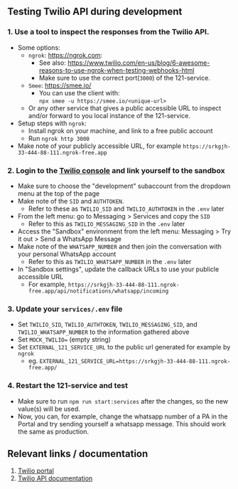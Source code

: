## Testing Twilio API during development

### 1. Use a tool to inspect the responses from the Twilio API.

- Some options:
  - `ngrok`: <https://ngrok.com>:
    - See also: <https://www.twilio.com/en-us/blog/6-awesome-reasons-to-use-ngrok-when-testing-webhooks-html>
    - Make sure to use the correct port(`3000`) of the 121-service.
  - `Smee`: <https://smee.io/>
    - You can use the client with:  
      `npx smee -u https://smee.io/<unique-url>`
  - Or any other service that gives a public accessible URL to inspect and/or forward to you local instance of the 121-service.
- Setup steps with `ngrok`:
  - Install ngrok on your machine, and link to a free public account
  - Run `ngrok http 3000`
- Make note of your publicly accessible URL, for example `https://srkgjh-33-444-88-111.ngrok-free.app`

### 2. Login to the [Twilio console](https://console.twilio.com/us1/develop/sms/try-it-out/whatsapp-learn?frameUrl=%2Fconsole%2Fsms%2Fwhatsapp%2Flearn%3Fx-target-region%3Dus1) and link yourself to the sandbox

- Make sure to choose the "development" subaccount from the dropdown menu at the top of the page
- Make note of the `SID` and `AUTHTOKEN`.
  - Refer to these as `TWILIO_SID` and `TWILIO_AUTHTOKEN` in the `.env` later
- From the left menu: go to Messaging > Services and copy the `SID`
  - Refer to this as `TWILIO_MESSAGING_SID` in the `.env` later
- Access the "Sandbox" environment from the left menu: Messaging > Try it out > Send a WhatsApp Message
- Make note of the `WHATSAPP_NUMBER` and then join the conversation with your personal WhatsApp account
  - Refer to this as `TWILIO_WHATSAPP_NUMBER` in the `.env` later
- In "Sandbox settings", update the callback URLs to use your publicle accessible URL
  - For example, `https://srkgjh-33-444-88-111.ngrok-free.app/api/notifications/whatsapp/incoming`

### 3. Update your `services/.env` file

- Set `TWILIO_SID`, `TWILIO_AUTHTOKEN`, `TWILIO_MESSAGING_SID`, and `TWILIO_WHATSAPP_NUMBER` to the information gathered above
- Set `MOCK_TWILIO=` (empty string)
- Set `EXTERNAL_121_SERVICE_URL` to the public url generated for example by `ngrok`
  - eg. `EXTERNAL_121_SERVICE_URL=https://srkgjh-33-444-88-111.ngrok-free.app/`

### 4. Restart the 121-service and test

- Make sure to run `npm run start:services` after the changes, so the new value(s) will be used.
- Now, you can, for example, change the whatsapp number of a PA in the Portal and try sending yourself a whatsapp message. This should work the same as production.

## Relevant links / documentation

1. [Twilio portal](https://www.twilio.com/login)
1. [Twilio API documentation](https://www.twilio.com/docs)
